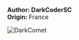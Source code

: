 <b>Author: DarkCoderSC</b><br>
<b>Origin: </b>France<br>

![DarkComet](https://github.com/yuankong666/Ultimate-RAT-Collection/assets/128066597/d67d4a27-13ef-4c05-a746-33497eedda8d)
